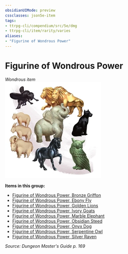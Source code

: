 ```yaml
---
obsidianUIMode: preview
cssclasses: json5e-item
tags:
- ttrpg-cli/compendium/src/5e/dmg
- ttrpg-cli/item/rarity/varies
aliases: 
- "Figurine of Wondrous Power"
---
```

# Figurine of Wondrous Power
*Wondrous item*  
![](/CLI/items/img/figurine-of-wondrous-power.webp#right)


**Items in this group:**

- [Figurine of Wondrous Power, Bronze Griffon](/CLI/items/figurine-of-wondrous-power-bronze-griffon.md)
- [Figurine of Wondrous Power, Ebony Fly](/CLI/items/figurine-of-wondrous-power-ebony-fly.md)
- [Figurine of Wondrous Power, Golden Lions](/CLI/items/figurine-of-wondrous-power-golden-lions.md)
- [Figurine of Wondrous Power, Ivory Goats](/CLI/items/figurine-of-wondrous-power-ivory-goats.md)
- [Figurine of Wondrous Power, Marble Elephant](/CLI/items/figurine-of-wondrous-power-marble-elephant.md)
- [Figurine of Wondrous Power, Obsidian Steed](/CLI/items/figurine-of-wondrous-power-obsidian-steed.md)
- [Figurine of Wondrous Power, Onyx Dog](/CLI/items/figurine-of-wondrous-power-onyx-dog.md)
- [Figurine of Wondrous Power, Serpentine Owl](/CLI/items/figurine-of-wondrous-power-serpentine-owl.md)
- [Figurine of Wondrous Power, Silver Raven](/CLI/items/figurine-of-wondrous-power-silver-raven.md)

*Source: Dungeon Master's Guide p. 169*
